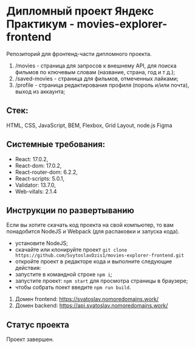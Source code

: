 # Дипломный проект Яндекс Практикум - movies-explorer-frontend
Репозиторий для фронтенд-части дипломного проекта.

1. /movies - страница для запросов к внешнему API, для поиска фильмов по ключевым словам (название, страна, год и т д.);
2. /saved-movies - страница для фильмов, отмеченных лайками;
3. /profile - страница редактирования профиля (пороль и/или почта), выход из аккаунта;

## Стек:
HTML, CSS, JavaScript, BEM, Flexbox, Grid Layout, node.js Figma

## Системные требования:
- React: 17.0.2,
- React-dom: 17.0.2,
- React-router-dom: 6.2.2,
- React-scripts: 5.0.1,
- Validator: 13.7.0,
- Web-vitals: 2.1.4

## Инструкции по развертыванию
Если вы хотите скачать код проекта на свой компьютер, то вам понадобится NodeJS и Webpack (для распаковки и запуска кода).

- установите NodeJS;
- скачайте или клонируйте проект `git clone https://github.com/SvytoslavDzis1/movies-explorer-frontend.git`
- откройте проект в редакторе кода и выполните следующие действия:
- запустите в командной строке `npm i`;
- запустите проект: `npm start` для просмотра страницы в браузере;
- чтобы собрать поект введите `npm run build`.

1. Домен frontend: https://svatoslav.nomoredomains.work/ 
2. Домен backend: https://api.svatoslav.nomoredomains.work/

## Статус проекта
Проект завершен.
